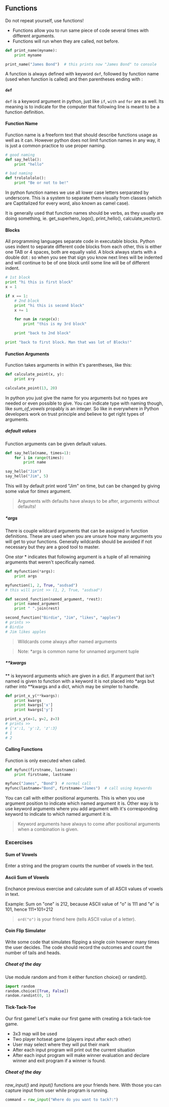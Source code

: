 ## Functions ##

Do not repeat yourself, use functions!

* Functions allow you to run same piece of code several times with different arguments.
* Functions will run when they are called, not before.


```python
def print_name(myname):
    print myname

print_name("James Bond")  # this prints now "James Bond" to console
```

A function is always defined with keyword ```def```, followed by function name (used when function is called) and then parentheses ending with :

#### ```def```
```def``` is a keyword argument in python, just like `if`, `with` `and` `for` are as well. Its meaning is to indicate for the computer that following
line is meant to be a function definition.

#### Function Name
Function name is a freeform text that should describe functions usage as well as it can. However python does not limit function names in any way, it is
just a common practice to use proper naming.

```python
# good naming
def say_hello():
    print "hello"

# bad naming
def trololololo():
    print "Be or not to be!"
```

In python function names we use all lower case letters serparated by underscore. This is a system to separate them visually from classes (which are Captitalized for every word, also known as
camel case).

It is generally used that function names should be verbs, as they usually are doing something, ie. get_superhero_logo(), print_hello(), calculate_vector().

#### Blocks
All programming languages separate code in executable blocks. Python uses indent to separate different code blocks from each other, this is either one TAB or 4 spaces, both are equally valid.
A block always starts with a double dot *:* so when you see that sign you know next lines will be indented and will continue to be of one block until some line will be of different indent.

```python
# 1st block
print "hi this is first block"
x = 1

if x == 1:
    # 2nd block
    print "hi this is second block"
    x += 1

    for num in range(x):
        print "this is my 3rd block"

    print "back to 2nd block"

print "back to first block. Man that was lot of Blocks!"
```

#### Function Arguments
Function takes arguments in within it's parentheses, like this:

```python
def calculate_point(x, y):
    print x+y

calculate_point(13, 20)
```

In python you just give the name for you arguments but no types are needed or even possible to give.
You can indicate type with naming though, like _sum_of_vowels_ propably is an integer. So like in everywhere
in Python developers work on trust principle and believe to get right types of arguments.

##### default values
Function arguments can be given default values.

```python
def say_hello(name, times=1):
    for i in range(times):
        print name

say_hello("Jim")
say_hello("Jim", 5)
```

This will by default print word "Jim" on time, but can be changed by giving some value for _times_ argument.

> Arguments with defaults have always to be after, arguments without defaults!

##### *args
There is couple wildcard arguments that can be assigned in function definitions. These are used when you are unsure how many arguments
you will get to your functions. Generally wildcards should be avoided if not necessary but they are a good tool to master.

One _star_ * indicates that following argument is a tuple of all remaining arguments that weren't specifically named.

```python
def myfunction(*args):
    print args

myfunction(1, 2, True, "asdsad")
# this will print >> (1, 2, True, "asdsad")

def second_function(named_argument, *rest):
    print named_argument
    print " ".join(rest)

second_function("Birdie", "Jim", "likes", "apples")
# prints >>
# Birdie
# Jim likes apples
```

> Wildcards come always after named arguments

> Note: *args is common name for unnamed argument tuple

##### **kwargs
** is keyword arguments which are given in a dict. If argument that isn't named is given to function with a keyword it is
not placed into *args but rather into **kwargs and a dict, which may be simpler to handle.

```python
def print_x_y(**kwargs):
    print kwargs
    print kwargs['x']
    print kwargs['y']

print_x_y(x=1, y=2, z=3)
# prints >>
# {'x':1, 'y':2, 'z':3}
# 1
# 2
```

#### Calling Functions
Function is only executed when called.

```python
def myfunc(firstname, lastname):
    print firstname, lastname

myfunc("James", "Bond")  # normal call
myfunc(lastname="Bond", firstname="James")  # call using keywords
```

You can call with either positional arguments. This is when you use argument position to indicate which named argument it is. Other way is to use
keyword arguments where you add argument with it's corresponding keyword to indicate to which named argument it is.

> Keyword arguments have always to come after positional arguments when a combination is given.

### Excercises ###

#### Sum of Vowels
Enter a string and the program counts the number of vowels in the text.

#### Ascii Sum of Vowels
Enchance previous exercise and calculate sum of all ASCII values of vowels in text.

Example:
Sum on "one" is 212, because ASCII value of "o" is 111 and "e" is 101, hence 111+101=212

> ```ord("o")``` is your friend here (tells ASCII value of a letter).

#### Coin Flip Simulator
Write some code that simulates flipping a single coin however many times the user decides.
The code should record the outcomes and count the number of tails and heads.

##### Cheat of the day
Use module random and from it either function choice() or randint().

```python
import random
random.choice([True, False])
random.randint(0, 1)
```

#### Tick-Tack-Toe ####

Our first game! Let's make our first game with creating a tick-tack-toe game.

* 3x3 map will be used
* Two player hotseat game (players input after each other)
* User may select where they will put their mark
* After each input program will print out the current situation
* After each input program will make winner evaluation and declare winner and exit program if a winner is found.

##### Cheat of the day #####

*raw_input()* and *input()* functions are your friends here. With those you can capture
input from user while program is running.

```python
command = raw_input("Where do you want to tack?:")
```


